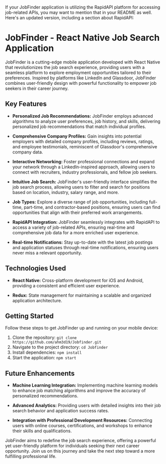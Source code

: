 If your JobFinder application is utilizing the RapidAPI platform for accessing job-related APIs, you may want to mention that in your README as well. Here's an updated version, including a section about RapidAPI:

# JobFinder - React Native Job Search Application

JobFinder is a cutting-edge mobile application developed with React Native that revolutionizes the job search experience, providing users with a seamless platform to explore employment opportunities tailored to their preferences. Inspired by platforms like LinkedIn and Glassdoor, JobFinder combines user-friendly design with powerful functionality to empower job seekers in their career journey.

## Key Features

- **Personalized Job Recommendations:** JobFinder employs advanced algorithms to analyze user preferences, job history, and skills, delivering personalized job recommendations that match individual profiles.

- **Comprehensive Company Profiles:** Gain insights into potential employers with detailed company profiles, including reviews, ratings, and employee testimonials, reminiscent of Glassdoor's comprehensive company data.

- **Interactive Networking:** Foster professional connections and expand your network through a LinkedIn-inspired approach, allowing users to connect with recruiters, industry professionals, and fellow job seekers.

- **Intuitive Job Search:** JobFinder's user-friendly interface simplifies the job search process, allowing users to filter and search for positions based on location, industry, salary range, and more.

- **Job Types:** Explore a diverse range of job opportunities, including full-time, part-time, and contractor-based positions, ensuring users can find opportunities that align with their preferred work arrangements.

- **RapidAPI Integration:** JobFinder seamlessly integrates with RapidAPI to access a variety of job-related APIs, ensuring real-time and comprehensive job data for a more enriched user experience.

- **Real-time Notifications:** Stay up-to-date with the latest job postings and application statuses through real-time notifications, ensuring users never miss a relevant opportunity.

## Technologies Used

- **React Native:** Cross-platform development for iOS and Android, providing a consistent and efficient user experience.

- **Redux:** State management for maintaining a scalable and organized application architecture.

## Getting Started

Follow these steps to get JobFinder up and running on your mobile device:

1. Clone the repository: `git clone https://github.com/ahm3d19/Jobfinder.git`
2. Navigate to the project directory: `cd Jobfinder`
3. Install dependencies: `npm install`
4. Start the application: `npm start`

## Future Enhancements

- **Machine Learning Integration:** Implementing machine learning models to enhance job matching algorithms and improve the accuracy of personalized recommendations.

- **Advanced Analytics:** Providing users with detailed insights into their job search behavior and application success rates.

- **Integration with Professional Development Resources:** Connecting users with online courses, certifications, and workshops to enhance their skills and qualifications.

JobFinder aims to redefine the job search experience, offering a powerful yet user-friendly platform for individuals seeking their next career opportunity. Join us on this journey and take the next step toward a more fulfilling professional life.

